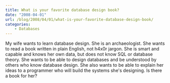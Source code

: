 ```yaml
---
title: What is your favorite database design book?
date: "2008-04-01"
url: /blog/2008/04/01/what-is-your-favorite-database-design-book/
categories:
    - Databases
---
```

My wife wants to learn database design. She is an archaeologist. She wants to read a book written in plain English, not h4x0r jargon. She is smart and capable and knows her own data, but does not know SQL or database theory. She wants to be able to design databases and be understood by others who know database design. She also wants to be able to explain her ideas to a programmer who will build the systems she's designing. Is there a book for her?
